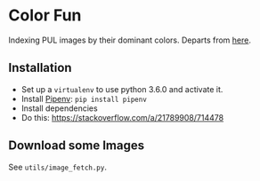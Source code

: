 # Color Fun

Indexing PUL images by their dominant colors. Departs from [here](https://stackoverflow.com/a/43111221/714478).

## Installation

 * Set up a `virtualenv` to use python 3.6.0 and activate it.
 * Install [Pipenv](https://packaging.python.org/tutorials/managing-dependencies/#installing-pipenv): `pip install pipenv`
 * Install dependencies
 * Do this: https://stackoverflow.com/a/21789908/714478

## Download some Images

See `utils/image_fetch.py`.
